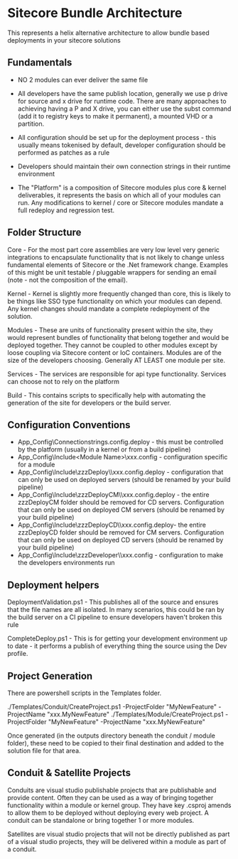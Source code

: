 # Sitecore Bundle Architecture

This represents a helix alternative architecture to allow bundle based deployments in your sitecore solutions

## Fundamentals

* NO 2 modules can ever deliver the same file

* All developers have the same publish location, generally we use p drive for source and x drive for runtime code. There are many approaches to achieving having a P and X drive, you can either use the subst command (add it to registry keys to make it permanent), a mounted VHD or a partition.

* All configuration should be set up for the deployment process - this usually means tokenised by default, developer configuration should be performed as patches as a rule

* Developers should maintain their own connection strings in their runtime environment

* The "Platform" is a composition of Sitecore modules plus core & kernel deliverables, it represents the basis on which all of your modules can run. Any modifications to kernel / core or Sitecore modules mandate a full redeploy and regression test.
## Folder Structure

Core - For the most part core assemblies are very low level very generic integrations to encapsulate functionality that is not likely to change unless fundamental elements of Sitecore or the .Net framework change. Examples of this might be unit testable / pluggable wrappers for sending an email (note - not the composition of the email).

Kernel - Kernel is slightly more frequently changed than core, this is likely to be things like SSO type functionality on which your modules can depend. Any kernel changes should mandate a complete redeployment of the solution.

Modules - These are units of functionality present within the site, they would represent bundles of functionality that belong together and would be deployed together. They cannot be coupled to other modules except by loose coupling via Sitecore content or IoC containers. Modules are of the size of the developers choosing. Generally AT LEAST one module per site.

Services - The services are responsible for api type functionality. Services can choose not to rely on the platform

Build - This contains scripts to specifically help with automating the generation of the site for developers or the build server.


## Configuration Conventions

* App_Config\Connectionstrings.config.deploy - this must be controlled by the platform (usually in a kernel or from a build pipeline)
* App_Config\Include\<Module Name>\xxx.config - configuration specific for a module
* App_Config\Include\zzzDeploy\\<Module Name>\xxx.config.deploy - configuration that can only be used on deployed servers (should be renamed by your build pipeline)
* App_Config\Include\zzzDeployCM\\<Module Name>\xxx.config.deploy - the entire zzzDeployCM folder should be removed for CD servers. Configuration that can only be used on deployed CM servers (should be renamed by your build pipeline)
* App_Config\Include\zzzDeployCD\\<Module Name>\xxx.config.deploy- the entire zzzDeployCD folder should be removed for CM servers. Configuration that can only be used on deployed CD servers (should be renamed by your build pipeline)
* App_Config\Include\zzzDeveloper\\<Module Name>\xxx.config - configuration to make the developers environments run

## Deployment helpers

DeploymentValidation.ps1 - This publishes all of the source and ensures that the file names are all isolated. In many scenarios, this could be ran by the build server on a CI pipeline to ensure developers haven't broken this rule

CompleteDeploy.ps1 - This is for getting your development environment up to date - it performs a publish of everything thing the source using the Dev profile.

## Project Generation

There are powershell scripts in the Templates folder.

./Templates/Conduit/CreateProject.ps1 -ProjectFolder "MyNewFeature" -ProjectName "xxx.MyNewFeature"
./Templates/Module/CreateProject.ps1 -ProjectFolder "MyNewFeature" -ProjectName "xxx.MyNewFeature"

Once generated (in the outputs directory beneath the conduit / module folder), these need to be copied to their final destination and added to the solution file for that area.

## Conduit & Satellite Projects

Conduits are visual studio publishable projects that are publishable and provide content. Often they can be used as a way of bringing together functionality within a module or kernel group. They have key .csproj amends to allow them to be deployed without deploying every web project. A conduit can be standalone or bring together 1 or more modules.

Satellites are visual studio projects that will not be directly published as part of a visual studio projects, they will be delivered within a module as part of a conduit.

